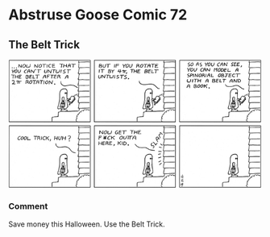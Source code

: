 # Abstruse Goose Comic 72
## The Belt Trick

![image](comics/belt_trick.png)
### Comment
Save money this Halloween. Use the Belt Trick.
